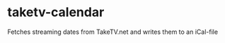 taketv-calendar
===============

Fetches streaming dates from TakeTV.net and writes them to an iCal-file
